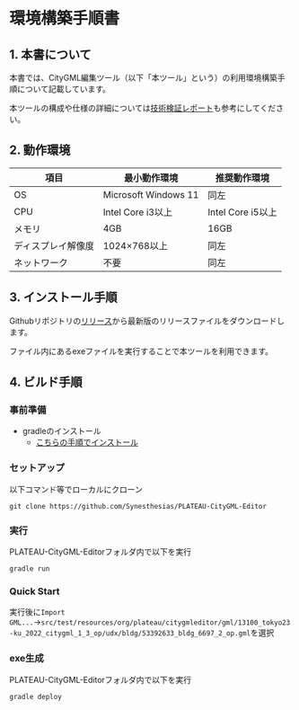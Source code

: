 # 環境構築手順書

## 1. 本書について
本書では、CityGML編集ツール（以下「本ツール」という）の利用環境構築手順について記載しています。

本ツールの構成や仕様の詳細については[技術検証レポート]()も参考にしてください。

## 2. 動作環境
| 項目 | 最小動作環境 | 推奨動作環境 |
| --- | --- | --- |
|OS|Microsoft Windows 11|同左|
|CPU|Intel Core i3以上|Intel Core i5以上|
|メモリ|4GB|16GB|
|ディスプレイ解像度|1024×768以上|同左|
|ネットワーク|不要|同左|

## 3. インストール手順
Githubリポジトリの[リリース](https://github.com/Synesthesias/PLATEAU-CityGML-Editor/releases)から最新版のリリースファイルをダウンロードします。

ファイル内にあるexeファイルを実行することで本ツールを利用できます。

## 4. ビルド手順
###  事前準備
- gradleのインストール
  - [こちらの手順でインストール](https://www.kkaneko.jp/tools/win/gradle.html)

### セットアップ
以下コマンド等でローカルにクローン
```
git clone https://github.com/Synesthesias/PLATEAU-CityGML-Editor
```

### 実行
PLATEAU-CityGML-Editorフォルダ内で以下を実行
```
gradle run
```

### Quick Start
実行後に`Import GML...`→`src/test/resources/org/plateau/citygmleditor/gml/13100_tokyo23-ku_2022_citygml_1_3_op/udx/bldg/53392633_bldg_6697_2_op.gml`を選択

### exe生成
PLATEAU-CityGML-Editorフォルダ内で以下を実行
```
gradle deploy
```
